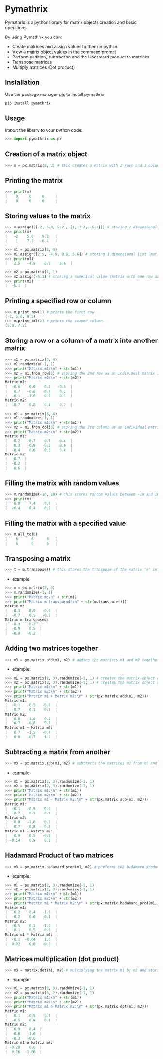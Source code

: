 # Pymathrix
Pymathrix is a python library for matrix objects creation and basic operations.

By using Pymathrix you can:

- Create matrices and assign values to them in python
- View a matrix object values in the command prompt
- Perform addition, subtraction and the Hadamard product to matrices
- Transpose matrices
- Multiply matrices (Dot product)

## Installation
Use the package manager [pip](https://pip.pypa.io/en/stable/) to install pymathrix
```python
pip install pymathrix
```


## Usage
Import the library to your python code:
```python
>>> import pymathrix as px
```


## Creation of a matrix object
```python
>>> m = px.matrix(2, 3) # this creates a matrix with 2 rows and 3 columns and initialize them with zoros
```


Printing the matrix
-------------------
```python
>>> print(m)
|    0     0     0     |
|    0     0     0     |
```


## Storing values to the matrix
```python
>>> m.assign([[-2, 5.0, 9.2], [1, 7.2, -6.4]]) # storing 2 dimensional list
>>> print(m)
|   -2    5.0    9.2   |
|    1    7.2   -6.4   |

>>> m1 = px.matrix(1, 4)
>>> m1.assign([2.5, -4.9, 0.8, 5.6]) # storing 1 dimensional list (matrix with one row)
>>> print(m1)
|   2.5   -4.9    0.8    5.6  |

>>> m2 = px.matrix(1, 1)
>>> m2.assign(-6.1) # storing a numerical value (matrix with one row and one column)
>>> print(m2)
|  -6.1  |
```


## Printing a specified row or column
```python
>>> m.print_row(1) # prints the first row
(-2, 5.0, 9.2)
>>> m.print_col(2) # prints the second column
(5.0, 7.2)
```

## Storing a row or a column of a matrix into another matrix
```python
>>> m1 = px.matrix(3, 4)
>>> m1.randomize(-1, 1)
>>> print("Matrix m1:\n" + str(m1))
>>> m2 = m1.from_row(2) # storing the 2nd row as an individual matrix into m2
>>> print("Matrix m2:\n" + str(m2))
Matrix m1:
|  -0.6    0.0    0.3   -0.5  |
|   0.7   -0.8    0.4    0.2  |
|  -0.1   -1.0    0.2    0.1  |
Matrix m2:
|   0.7   -0.8    0.4    0.2  |

>>> m1 = px.matrix(3, 4)
>>> m1.randomize(-1, 1)
>>> print("Matrix m1:\n" + str(m1))
>>> m2 = m1.from_col(3) # storing the 3rd column as an individual matrix into m2
>>> print("Matrix m2:\n" + str(m2))
Matrix m1:
|   0.2    0.7    0.7    0.4  |
|   0.3   -0.9   -0.2    0.0  |
|  -0.4    0.6    0.6    0.8  |
Matrix m2:
|   0.7  |
|  -0.2  |
|   0.6  |
```


## Filling the matrix with random values
```python
>>> m.randomize(-10, 10) # this stores random values between -10 and 10 in the matrix
>>> print(m)
|   8.0    7.4    9.8  |
|  -0.4    8.4    6.2  |
```


## Filling the matrix with a specified value
```python
>>> m.all_to(6)
|    6      6      6   |
|    6      6      6   |
```


## Transposing a matrix
```python
>>> t = m.transpose() # this stores the transpose of the matrix 'm' into the matrix 't'
```
- example:
```python
>>> m = px.matrix(2, 3)
>>> m.randomize(-1, 1)
>>> print("Matrix m:\n" + str(m))
>>> print("Matrix m transposed:\n" + str(m.transpose()))
Matrix m:
|  -0.3   -0.9   -0.9  |
|  -0.7    0.5   -0.2  |
Matrix m transposed:
|  -0.3   -0.7  |
|  -0.9    0.5  |
|  -0.9   -0.2  |
```


## Adding two matrices together
```python
>>> m3 = px.matrix.add(m1, m2) # adding the matrices m1 and m2 together and storing the result in m3
```
- example:
```python
>>> m1 = px.matrix(2, 3).randomize(-1, 1) # creates the matrix object and randomize its values in one single line
>>> m2 = px.matrix(2, 3).randomize(-1, 1) # creates the matrix object and randomize its values in one single line
>>> print("Matrix m1:\n" + str(m1))
>>> print("Matrix m2:\n" + str(m2))
>>> print("Matrix m1 + Matrix m2:\n" + str(px.matrix.add(m1, m2)))
Matrix m1:
|  -0.1   -0.5   -0.6  |
|  -0.7    0.1    0.7  |
Matrix m2:
|   0.8   -1.0    0.2  |
|   0.7   -0.8    0.5  |
Matrix m1 + Matrix m2:
|   0.7   -1.5   -0.4  |
|   0.0   -0.7    1.2  |
```


## Subtracting a matrix from another
```python
>>> m3 = px.matrix.sub(m1, m2) # subtracts the matrices m2 from m1 and stores the result in m3
```
- example:
```python
>>> m1 = px.matrix(2, 3).randomize(-1, 1)
>>> m2 = px.matrix(2, 3).randomize(-1, 1)
>>> print("Matrix m1:\n" + str(m1))
>>> print("Matrix m2:\n" + str(m2))
>>> print("Matrix m1 - Matrix m2:\n" + str(px.matrix.sub(m1, m2)))
Matrix m1:
|  -0.1   -0.5   -0.6  |
|  -0.7    0.1    0.7  |
Matrix m2:
|   0.8   -1.0    0.2  |
|   0.7   -0.8    0.5  |
Matrix m1 - Matrix m2:
|  -0.9    0.5   -0.8  |
| -0.14    0.9    0.2  |
```


## Hadamard Product of two matrices
```python
>>> m3 = px.matrix.hadamard_prod(m1, m2) # performs the hadamard product
```
- example:
```python
>>> m1 = px.matrix(2, 3).randomize(-1, 1)
>>> m2 = px.matrix(2, 3).randomize(-1, 1)
>>> print("Matrix m1:\n" + str(m1))
>>> print("Matrix m2:\n" + str(m2))
>>> print("Matrix m1 * Matrix m2:\n" + str(px.matrix.hadamard_prod(m1, m2)))
Matrix m1:
|   0.2   -0.4   -1.0  |
|  -0.2    0.0   -0.1  |
Matrix m2:
|  -0.5    0.1   -1.0  |
|  -0.1    0.5    0.0  |
Matrix m1 * Matrix m2:
|  -0.1  -0.04    1.0  |
|  0.02    0.0   -0.0  |
```


## Matrices multiplication (dot product)
```python
>>> m3 = matrix.dot(m1, m2) # multiplying the matrix m1 by m2 and storing the result in m3
```
- example:
```python
>>> m1 = px.matrix(2, 3).randomize(-1, 1)
>>> m2 = px.matrix(3, 2).randomize(-1, 1)
>>> print("Matrix m1:\n" + str(m1))
>>> print("Matrix m2:\n" + str(m2))
>>> print("Matrix m1 o Matrix m2:\n" + str(px.matrix.dot(m1, m2)))
Matrix m1:
|   0.1   -0.5   -0.1  |
|  -0.5    0.8    0.1  |
Matrix m2:
|   0.9    0.4  |
|   0.8   -1.0  |
|  -0.3   -0.6  |
Matrix m1 o Matrix m2:
| -0.28    0.6  |
|  0.16  -1.06  |
```
